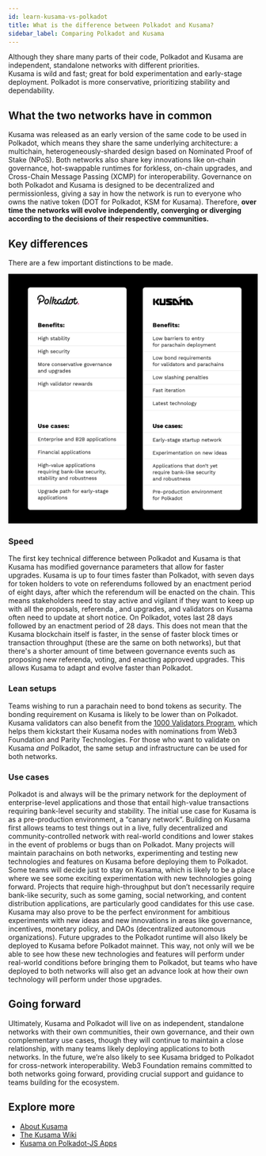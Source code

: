 ```yaml
---
id: learn-kusama-vs-polkadot
title: What is the difference between Polkadot and Kusama?
sidebar_label: Comparing Polkadot and Kusama
---
```


Although they share many parts of their code, Polkadot and Kusama are independent, standalone
networks with different priorities.  
Kusama is wild and fast; great for bold experimentation and early-stage deployment. Polkadot is more
conservative, prioritizing stability and dependability.

## What the two networks have in common

Kusama was released as an early version of the same code to be used in Polkadot, which means they
share the same underlying architecture: a multichain, heterogeneously-sharded design based on
Nominated Proof of Stake (NPoS). Both networks also share key innovations like on-chain governance,
hot-swappable runtimes for forkless, on-chain upgrades, and Cross-Chain Message Passing (XCMP) for
interoperability. Governance on both Polkadot and Kusama is designed to be decentralized and
permissionless, giving a say in how the network is run to everyone who owns the native token (DOT
for Polkadot, KSM for Kusama). Therefore, **over time the networks will evolve independently,
converging or diverging according to the decisions of their respective communities.**

## Key differences

There are a few important distinctions to be made.

![polkadot_vs_kusama](assets/Cousins_2.png)

### Speed

The first key technical difference between Polkadot and Kusama is that Kusama has modified
governance parameters that allow for faster upgrades. Kusama is up to four times faster than
Polkadot, with seven days for token holders to vote on referendums followed by an enactment period
of eight days, after which the referendum will be enacted on the chain. This means stakeholders need
to stay active and vigilant if they want to keep up with all the proposals, referenda , and
upgrades, and validators on Kusama often need to update at short notice. On Polkadot, votes last 28
days followed by an enactment period of 28 days. This does not mean that the Kusama blockchain
itself is faster, in the sense of faster block times or transaction throughput (these are the same
on both networks), but that there's a shorter amount of time between governance events such as
proposing new referenda, voting, and enacting approved upgrades. This allows Kusama to adapt and
evolve faster than Polkadot.

### Lean setups

Teams wishing to run a parachain need to bond tokens as security. The bonding requirement on Kusama
is likely to be lower than on Polkadot. Kusama validators can also benefit from the
[1000 Validators Program](https://polkadot.network/join-kusamas-thousand-validators-programme/),
which helps them kickstart their Kusama nodes with nominations from Web3 Foundation and Parity
Technologies. For those who want to validate on Kusama _and_ Polkadot, the same setup and
infrastructure can be used for both networks.

### Use cases

Polkadot is and always will be the primary network for the deployment of enterprise-level
applications and those that entail high-value transactions requiring bank-level security and
stability. The initial use case for Kusama is as a pre-production environment, a “canary network”.
Building on Kusama first allows teams to test things out in a live, fully decentralized and
community-controlled network with real-world conditions and lower stakes in the event of problems or
bugs than on Polkadot. Many projects will maintain parachains on both networks, experimenting and
testing new technologies and features on Kusama before deploying them to Polkadot. Some teams will
decide just to stay on Kusama, which is likely to be a place where we see some exciting
experimentation with new technologies going forward. Projects that require high-throughput but don’t
necessarily require bank-like security, such as some gaming, social networking, and content
distribution applications, are particularly good candidates for this use case. Kusama may also prove
to be the perfect environment for ambitious experiments with new ideas and new innovations in areas
like governance, incentives, monetary policy, and DAOs (decentralized autonomous organizations).
Future upgrades to the Polkadot runtime will also likely be deployed to Kusama before Polkadot
mainnet. This way, not only will we be able to see how these new technologies and features will
perform under real-world conditions before bringing them to Polkadot, but teams who have deployed to
both networks will also get an advance look at how their own technology will perform under those
upgrades.

## Going forward

Ultimately, Kusama and Polkadot will live on as independent, standalone networks with their own
communities, their own governance, and their own complementary use cases, though they will continue
to maintain a close relationship, with many teams likely deploying applications to both networks. In
the future, we’re also likely to see Kusama bridged to Polkadot for cross-network interoperability.
Web3 Foundation remains committed to both networks going forward, providing crucial support and
guidance to teams building for the ecosystem.

## Explore more

- [About Kusama](https://kusama.network)
- [The Kusama Wiki](https://guide.kusama.network)
- [Kusama on Polkadot-JS Apps](https://kusama.dotapps.io)
